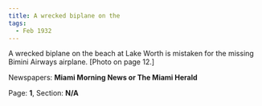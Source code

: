 ```yaml
---  
title: A wrecked biplane on the  
tags:  
  - Feb 1932  
---  
```

  
A wrecked biplane on the beach at Lake Worth is mistaken for the missing Bimini Airways airplane. [Photo on page 12.]  
  
Newspapers: **Miami Morning News or The Miami Herald**  
  
Page: **1**, Section: **N/A** 
